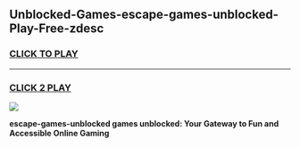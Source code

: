
## Unblocked-Games-escape-games-unblocked-Play-Free-zdesc
<h3>
<a href="https://premium76.site?title=escape-games-unblocked&ref=24M">CLICK TO PLAY</a></h3>
<hr>

<h3>
<a href="https://premium76.site?title=escape-games-unblocked&ref=24M">CLICK 2 PLAY</a>
  
</h3>

<a href="https://premium76.site?title=escape-games-unblocked&ref=24M"><img src="https://clearcache.store/games.png"></a>


**escape-games-unblocked games unblocked: Your Gateway to Fun and Accessible Online Gaming**
